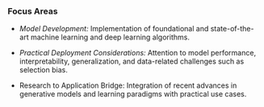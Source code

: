 ### Focus Areas
- _Model Development:_ Implementation of foundational and state-of-the-art machine learning and deep learning algorithms.

- _Practical Deployment Considerations:_ Attention to model performance, interpretability, generalization, and data-related challenges such as selection bias.

- Research to Application Bridge: Integration of recent advances in generative models and learning paradigms with practical use cases.
